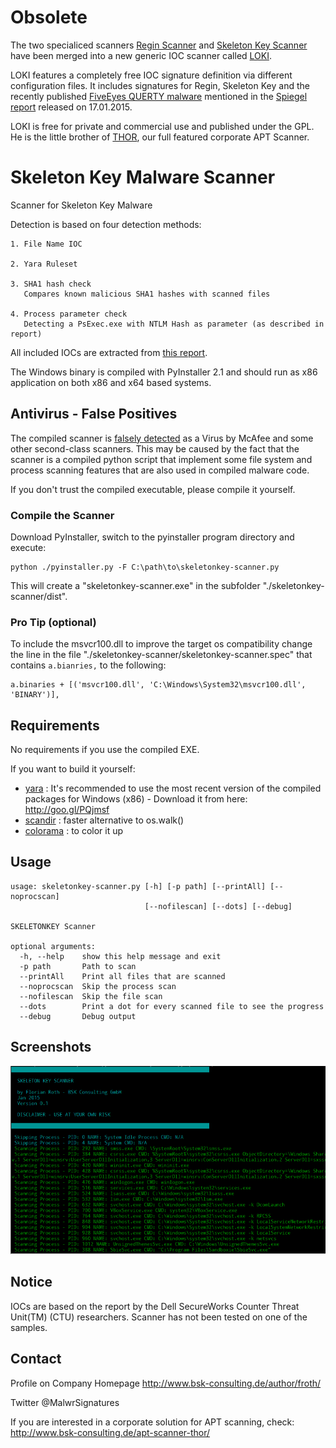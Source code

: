 # Obsolete

The two specialiced scanners [Regin Scanner](https://github.com/Neo23x0/ReginScanner) and [Skeleton Key Scanner](https://github.com/Neo23x0/SkeletonKeyScanner) have been merged into a new generic IOC scanner called [LOKI](https://github.com/Neo23x0/Loki). 

LOKI features a completely free IOC signature definition via different configuration files. It includes signatures for Regin, Skeleton Key and the recently published [FiveEyes QUERTY malware](http://www.spiegel.de/media/media-35668.pdf) mentioned in the [Spiegel report](http://www.spiegel.de/international/world/new-snowden-docs-indicate-scope-of-nsa-preparations-for-cyber-battle-a-1013409.html) released on 17.01.2015.

LOKI is free for private and commercial use and published under the GPL. He is the little brother of [THOR](http://www.bsk-consulting.de/apt-scanner-thor/), our full featured corporate APT Scanner.  

# Skeleton Key Malware Scanner

Scanner for Skeleton Key Malware

Detection is based on four detection methods:

    1. File Name IOC 

    2. Yara Ruleset

    3. SHA1 hash check
       Compares known malicious SHA1 hashes with scanned files

    4. Process parameter check
       Detecting a PsExec.exe with NTLM Hash as parameter (as described in report)

All included IOCs are extracted from [this report](http://goo.gl/aAk3lN).

The Windows binary is compiled with PyInstaller 2.1 and should run as x86 application on both x86 and x64 based systems.

## Antivirus - False Positives

The compiled scanner is [falsely detected](https://www.virustotal.com/en/file/7f855a1e66339f00464abe89559b56c6a0559310761af4f22f7d567f8c461226/analysis/1421234417/) as a Virus by McAfee and some other second-class scanners. This may be caused by the fact that the scanner is a compiled python script that implement some file system and process scanning features that are also used in compiled malware code. 

If you don't trust the compiled executable, please compile it yourself. 

### Compile the Scanner

Download PyInstaller, switch to the pyinstaller program directory and execute:

    python ./pyinstaller.py -F C:\path\to\skeletonkey-scanner.py

This will create a "skeletonkey-scanner.exe" in the subfolder "./skeletonkey-scanner/dist".

### Pro Tip (optional)

To include the msvcr100.dll to improve the target os compatibility change the line in the file "./skeletonkey-scanner/skeletonkey-scanner.spec" that contains `a.bianries,` to the following:

    a.binaries + [('msvcr100.dll', 'C:\Windows\System32\msvcr100.dll', 'BINARY')],

## Requirements

No requirements if you use the compiled EXE. 

If you want to build it yourself:

- [yara](http://goo.gl/PQjmsf) : It's recommended to use the most recent version of the compiled packages for Windows (x86) - Download it from here: http://goo.gl/PQjmsf
- [scandir](https://github.com/benhoyt/scandir) : faster alternative to os.walk()
- [colorama](https://pypi.python.org/pypi/colorama) : to color it up

## Usage

    usage: skeletonkey-scanner.py [-h] [-p path] [--printAll] [--noprocscan]
                                  [--nofilescan] [--dots] [--debug]

    SKELETONKEY Scanner

    optional arguments:
      -h, --help    show this help message and exit
      -p path       Path to scan
      --printAll    Print all files that are scanned
      --noprocscan  Skip the process scan
      --nofilescan  Skip the file scan
      --dots        Print a dot for every scanned file to see the progress
      --debug       Debug output

## Screenshots

![Screen](/screens/skelscan.png?raw=true)

## Notice

IOCs are based on the report by the Dell SecureWorks Counter Threat Unit(TM) (CTU) researchers. Scanner has not been tested on one of the samples. 

## Contact

Profile on Company Homepage
http://www.bsk-consulting.de/author/froth/

Twitter
@MalwrSignatures

If you are interested in a corporate solution for APT scanning, check:
http://www.bsk-consulting.de/apt-scanner-thor/
